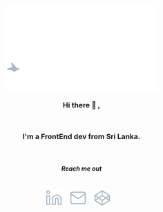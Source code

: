 <div style="text-align:center">
<img align="center" src="https://raw.githubusercontent.com/VihangaN/VihangaN/master/img/intro-banner.gif" width="70%" style="margin:0 auto !important"/>
<div>
</div>
<p align="justify">
<H3 align="center">Hi there 👋 ,
</p>
<br/>
<p align="center">
I'm a FrontEnd dev from Sri Lanka.
</p>
</br>
<H5 align="center">Reach me out</h5>
</br>
<div align="center" style="display:flex;align-items:center;justify-content:center;gap:1rem">
<a href="https://www.linkedin.com/in/avnk/" target="_blank"> <img src="https://raw.githubusercontent.com/VihangaN/VihangaN/master/img/linkedin.svg" alt="linkedin" width="40" height="40"/></a><a href="mailto:hello@vihanga.dev" target="_blank"> <img src="https://raw.githubusercontent.com/VihangaN/VihangaN/master/img/mail.svg" alt="email" width="40" height="40"/> </a><a href="https://codepen.io/vihanga" target="_blank"> <img src="https://raw.githubusercontent.com/VihangaN/VihangaN/master/img/codepen.svg" alt="gmail" width="40" height="40"/> </a>
   </p>
